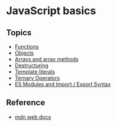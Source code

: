 # JavaScript basics

## Topics

- [Functions](functions.md)
- [Objects]()
- [Arrays and array methods]()
- [Destructuring]()
- [Template literals]()
- [Ternary Operators]()
- [ES Modules and Import / Export Syntax]()


## Reference

- [mdn web docs](https://developer.mozilla.org/en-US/docs/Web/JavaScript)